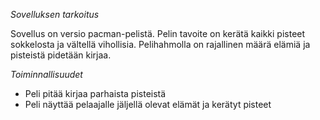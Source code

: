 *Sovelluksen tarkoitus*

Sovellus on versio pacman-pelistä. Pelin tavoite on kerätä kaikki pisteet sokkelosta ja vältellä vihollisia. Pelihahmolla on rajallinen määrä elämiä ja pisteistä pidetään kirjaa.

*Toiminnallisuudet*

- Peli pitää kirjaa parhaista pisteistä
- Peli näyttää pelaajalle jäljellä olevat elämät ja kerätyt pisteet
